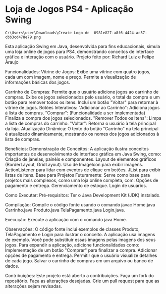 # Loja de Jogos PS4 - Aplicação Swing
        
    C:\Users\user\Downloads\Create Logo de  0981e827-a8f6-4424-ac57-cbb3cd478e79.png
Esta aplicação Swing em Java, desenvolvida para fins educacionais, simula uma loja online de jogos para PS4, demonstrando conceitos de interface gráfica e interação com o usuário.
Projeto feito por: Richard Luiz e Felipe Araujo

Funcionalidades:
Vitrine de Jogos:
Exibe uma vitrine com quatro jogos, cada um com imagem, nome e preço.
Permite a visualização de informações básicas dos jogos.

Carrinho de Compras:
Permite que o usuário adicione jogos ao carrinho de compras.
Exibe os jogos selecionados pelo usuário, o total da compra e um botão para remover todos os itens.
Inclui um botão "Voltar" para retornar à vitrine de jogos.
Botões Interativos:
"Adicionar ao Carrinho": Adiciona jogos à lista de compras.
"Comprar": (Funcionalidade a ser implementada) Finaliza a compra dos jogos selecionados.
"Remover Todos os Itens": Limpa a lista de compras do carrinho.
"Voltar": Retorna o usuário à tela principal da loja.
Atualização Dinâmica:
O texto do botão "Carrinho" na tela principal é atualizado dinamicamente, mostrando os nomes dos jogos adicionados à lista de compras.

Benefícios:
Demonstração de Conceitos: A aplicação ilustra conceitos importantes de desenvolvimento de interface gráfica em Java Swing, como:
Criação de janelas, painéis e componentes.
Layout de elementos gráficos (BorderLayout, GridLayout).
Uso de ImageIcon para exibir imagens.
ActionListener para lidar com eventos de clique em botões.
JList para exibir listas de itens.
Base para Projetos Futuramente: Serve como base para projetos mais complexos, como uma loja online completa, com:
Opções de pagamento e entrega.
Gerenciamento de estoque.
Login de usuários.


Como Executar:
Pré-requisitos:
Ter o Java Development Kit (JDK) instalado.

Compilação:
Compile o código fonte usando o comando javac Home.java Carrinho.java Produto.java TelaPagamento.java Login.java.

Execução:
Execute a aplicação com o comando java Home.

Observações:
O código fonte inclui exemplos de classes Produto, TelaPagamento e Login para ilustrar o conceito.
A aplicação usa imagens de exemplo. Você pode substituir essas imagens pelas imagens dos seus jogos.
Para expandir a aplicação, adicione funcionalidades como:
Implementação de um botão "Comprar" para finalizar a compra.
Adicionar opções de pagamento e entrega.
Permitir que o usuário visualize detalhes de cada jogo.
Salvar o carrinho de compras em um arquivo ou banco de dados.

Contribuições:
Este projeto está aberto a contribuições.
Faça um fork do repositório.
Faça as alterações desejadas.
Crie um pull request para que as alterações sejam revisadas.
